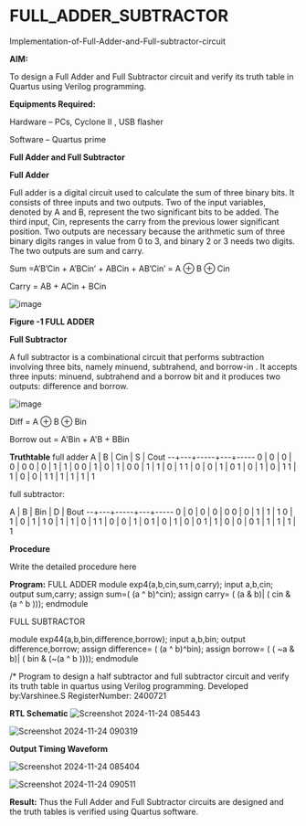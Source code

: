 # FULL_ADDER_SUBTRACTOR

Implementation-of-Full-Adder-and-Full-subtractor-circuit

**AIM:**

To design a Full Adder and Full Subtractor circuit and verify its truth table in Quartus using Verilog programming.

**Equipments Required:**

Hardware – PCs, Cyclone II , USB flasher

Software – Quartus prime

**Full Adder and Full Subtractor**

**Full Adder**

Full adder is a digital circuit used to calculate the sum of three binary bits. It consists of three inputs and two outputs. Two of the input variables, denoted by A and B, represent the two significant bits to be added. The third input, Cin, represents the carry from the previous lower significant position. Two outputs are necessary because the arithmetic sum of three binary digits ranges in value from 0 to 3, and binary 2 or 3 needs two digits. The two outputs are sum and carry.

Sum =A’B’Cin + A’BCin’ + ABCin + AB’Cin’ = A ⊕ B ⊕ Cin 

Carry = AB + ACin + BCin

![image](https://github.com/naavaneetha/FULL_ADDER_SUBTRACTOR/assets/154305477/0f30ba51-5ffb-4198-845f-18e054f675e7)

**Figure -1 FULL ADDER**

**Full Subtractor**

A full subtractor is a combinational circuit that performs subtraction involving three bits, namely minuend, subtrahend, and borrow-in . It accepts three inputs: minuend, subtrahend and a borrow bit and it produces two outputs: difference and borrow.

![image](https://github.com/naavaneetha/FULL_ADDER_SUBTRACTOR/assets/154305477/02b24f51-ab51-4304-9ad6-7b81ffc1ead5)

Diff = A ⊕ B ⊕ Bin 

Borrow out = A'Bin + A'B + BBin

**Truthtable**
full adder
A | B | Cin | S | Cout
--+---+-----+---+-----
0 | 0 |  0  | 0 |  0
0 | 0 |  1  | 1 |  0
0 | 1 |  0  | 1 |  0
0 | 1 |  1  | 0 |  1
1 | 0 |  0  | 1 |  0
1 | 0 |  1  | 0 |  1
1 | 1 |  0  | 0 |  1
1 | 1 |  1  | 1 |  1

full subtractor:


A | B | Bin | D | Bout
--+---+-----+---+-----
0 | 0 |  0  | 0 |  0
0 | 0 |  1  | 1 |  1
0 | 1 |  0  | 1 |  1
0 | 1 |  1  | 0 |  1
1 | 0 |  0  | 1 |  0
1 | 0 |  1  | 0 |  0
1 | 1 |  0  | 0 |  0
1 | 1 |  1  | 1 |  1



**Procedure**

Write the detailed procedure here

**Program:**
FULL ADDER
module exp4(a,b,cin,sum,carry);
input a,b,cin;
output sum,carry;
assign sum=( (a ^ b)^cin);
assign carry= ( (a & b)| ( cin &(a ^ b )));
endmodule

FULL SUBTRACTOR

module exp44(a,b,bin,difference,borrow);
input a,b,bin;
output difference,borrow;
assign difference= ( (a ^ b)^bin);
assign borrow= ( ( ~a & b)| ( bin & (~(a ^ b ))));
endmodule




/* Program to design a half subtractor and full subtractor circuit and verify its truth table in quartus using Verilog programming. 
Developed by:Varshinee.S
RegisterNumber: 2400721

**RTL Schematic**
![Screenshot 2024-11-24 085443](https://github.com/user-attachments/assets/dd765bd3-0b77-4240-9c13-edd027731883)

![Screenshot 2024-11-24 090319](https://github.com/user-attachments/assets/32b9dd9f-1a1c-4adb-8760-320cce2ea553)

**Output Timing Waveform**

![Screenshot 2024-11-24 085404](https://github.com/user-attachments/assets/ec4d97a2-6e30-4801-b4ca-0488a5c63f1c)


![Screenshot 2024-11-24 090511](https://github.com/user-attachments/assets/14600988-541d-4466-87fa-3f356078a9ca)

**Result:**
Thus the Full Adder and Full Subtractor circuits are designed and the truth tables is verified using Quartus software.



